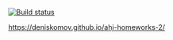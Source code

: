[![Build status](https://ci.appveyor.com/api/projects/status/qtiphsy4srx8v73d?svg=true)](https://ci.appveyor.com/project/DenisKomov/ahj-homeworks-2-gkri5)

https://deniskomov.github.io/ahj-homeworks-2/